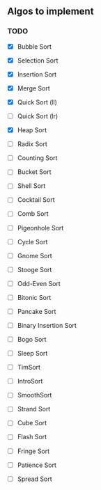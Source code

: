 ## Algos to implement

### TODO

-   [x] Bubble Sort
-   [x] Selection Sort
-   [x] Insertion Sort
-   [x] Merge Sort
-   [x] Quick Sort (ll)
-   [ ] Quick Sort (lr)
-   [x] Heap Sort
-   [ ] Radix Sort
-   [ ] Counting Sort
-   [ ] Bucket Sort
-   [ ] Shell Sort
-   [ ] Cocktail Sort
-   [ ] Comb Sort
-   [ ] Pigeonhole Sort
-   [ ] Cycle Sort
-   [ ] Gnome Sort
-   [ ] Stooge Sort
-   [ ] Odd-Even Sort
-   [ ] Bitonic Sort
-   [ ] Pancake Sort
-   [ ] Binary Insertion Sort
-   [ ] Bogo Sort
-   [ ] Sleep Sort
-   [ ] TimSort
-   [ ] IntroSort
-   [ ] SmoothSort
-   [ ] Strand Sort
-   [ ] Cube Sort
-   [ ] Flash Sort
-   [ ] Fringe Sort
-   [ ] Patience Sort
-   [ ] Spread Sort

